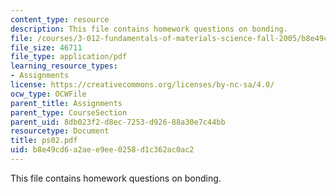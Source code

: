 ```yaml
---
content_type: resource
description: This file contains homework questions on bonding.
file: /courses/3-012-fundamentals-of-materials-science-fall-2005/b8e49cd6a2aee9ee0258d1c362ac0ac2_ps02.pdf
file_size: 46711
file_type: application/pdf
learning_resource_types:
- Assignments
license: https://creativecommons.org/licenses/by-nc-sa/4.0/
ocw_type: OCWFile
parent_title: Assignments
parent_type: CourseSection
parent_uid: 8db023f2-d8ec-7253-d926-88a30e7c44bb
resourcetype: Document
title: ps02.pdf
uid: b8e49cd6-a2ae-e9ee-0258-d1c362ac0ac2
---
```

This file contains homework questions on bonding.